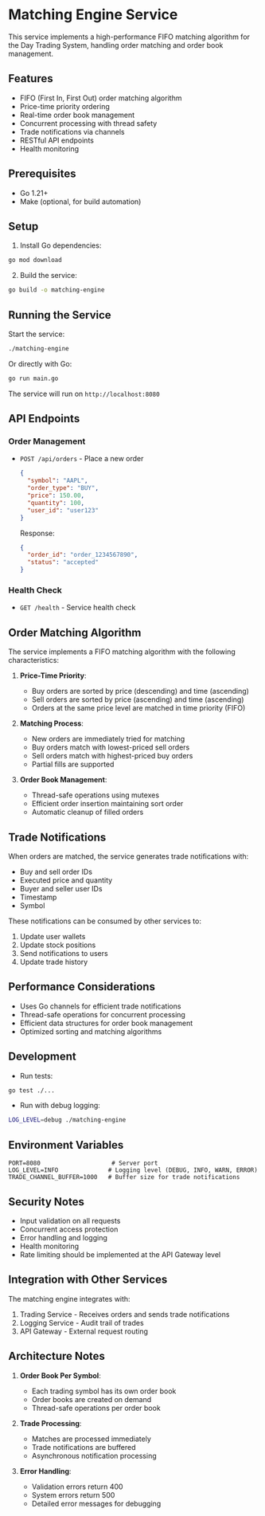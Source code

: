 # Matching Engine Service

This service implements a high-performance FIFO matching algorithm for the Day Trading System, handling order matching and order book management.

## Features

- FIFO (First In, First Out) order matching algorithm
- Price-time priority ordering
- Real-time order book management
- Concurrent processing with thread safety
- Trade notifications via channels
- RESTful API endpoints
- Health monitoring

## Prerequisites

- Go 1.21+
- Make (optional, for build automation)

## Setup

1. Install Go dependencies:
```bash
go mod download
```

2. Build the service:
```bash
go build -o matching-engine
```

## Running the Service

Start the service:
```bash
./matching-engine
```

Or directly with Go:
```bash
go run main.go
```

The service will run on `http://localhost:8080`

## API Endpoints

### Order Management

- `POST /api/orders` - Place a new order
  ```json
  {
    "symbol": "AAPL",
    "order_type": "BUY",
    "price": 150.00,
    "quantity": 100,
    "user_id": "user123"
  }
  ```
  Response:
  ```json
  {
    "order_id": "order_1234567890",
    "status": "accepted"
  }
  ```

### Health Check

- `GET /health` - Service health check

## Order Matching Algorithm

The service implements a FIFO matching algorithm with the following characteristics:

1. **Price-Time Priority**:
   - Buy orders are sorted by price (descending) and time (ascending)
   - Sell orders are sorted by price (ascending) and time (ascending)
   - Orders at the same price level are matched in time priority (FIFO)

2. **Matching Process**:
   - New orders are immediately tried for matching
   - Buy orders match with lowest-priced sell orders
   - Sell orders match with highest-priced buy orders
   - Partial fills are supported

3. **Order Book Management**:
   - Thread-safe operations using mutexes
   - Efficient order insertion maintaining sort order
   - Automatic cleanup of filled orders

## Trade Notifications

When orders are matched, the service generates trade notifications with:
- Buy and sell order IDs
- Executed price and quantity
- Buyer and seller user IDs
- Timestamp
- Symbol

These notifications can be consumed by other services to:
1. Update user wallets
2. Update stock positions
3. Send notifications to users
4. Update trade history

## Performance Considerations

- Uses Go channels for efficient trade notifications
- Thread-safe operations for concurrent processing
- Efficient data structures for order book management
- Optimized sorting and matching algorithms

## Development

- Run tests:
```bash
go test ./...
```

- Run with debug logging:
```bash
LOG_LEVEL=debug ./matching-engine
```

## Environment Variables

```env
PORT=8080                    # Server port
LOG_LEVEL=INFO              # Logging level (DEBUG, INFO, WARN, ERROR)
TRADE_CHANNEL_BUFFER=1000   # Buffer size for trade notifications
```

## Security Notes

- Input validation on all requests
- Concurrent access protection
- Error handling and logging
- Health monitoring
- Rate limiting should be implemented at the API Gateway level

## Integration with Other Services

The matching engine integrates with:
1. Trading Service - Receives orders and sends trade notifications
2. Logging Service - Audit trail of trades
3. API Gateway - External request routing

## Architecture Notes

1. **Order Book Per Symbol**:
   - Each trading symbol has its own order book
   - Order books are created on demand
   - Thread-safe operations per order book

2. **Trade Processing**:
   - Matches are processed immediately
   - Trade notifications are buffered
   - Asynchronous notification processing

3. **Error Handling**:
   - Validation errors return 400
   - System errors return 500
   - Detailed error messages for debugging 
